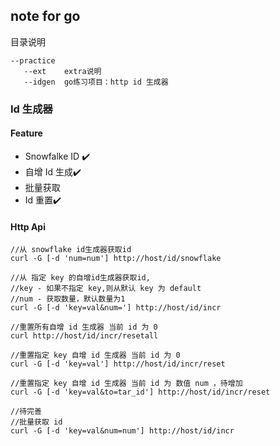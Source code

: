 ## note for go

目录说明

 ```
--practice
  	--ext    extra说明
  	--idgen  go练习项目：http id 生成器
 ```

### Id 生成器

#### Feature

*  Snowfalke ID ✔️
*  自增 Id 生成✔️
*  批量获取 
*  Id 重置✔️

#### Http Api

```shell
//从 snowflake id生成器获取id
curl -G [-d 'num=num'] http://host/id/snowflake   

//从 指定 key 的自增id生成器获取id,
//key - 如果不指定 key,则从默认 key 为 default
//num - 获取数量，默认数量为1
curl -G [-d 'key=val&num='] http://host/id/incr

//重置所有自增 id 生成器 当前 id 为 0
curl http://host/id/incr/resetall

//重置指定 key 自增 id 生成器 当前 id 为 0
curl -G [-d 'key=val'] http://host/id/incr/reset

//重置指定 key 自增 id 生成器 当前 id 为 数值 num ，待增加
curl -G [-d 'key=val&to=tar_id'] http://host/id/incr/reset

//待完善
//批量获取 id
curl -G [-d 'key=val&num=num'] http://host/id/incr
```

